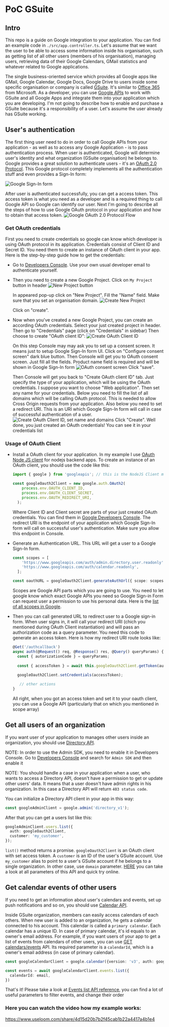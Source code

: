 # PoC GSuite

## Intro
This repo is a guide on Google integration to your application. You can find an example code in `./src/app.controller.ts`. Let's assume that we want the user to be able to access some information inside his organisation, such as getting list of all other users (members of his organisation), managing users, retrieving data of their Google Calendars, GMail statistics and whatever related to Google applications.

The single business-oriented service which provides all Google apps like GMail, Google Calendar, Google Docs, Google Drive to users inside some specific organisation or company is called [GSuite](https://gsuite.google.com/). It's similar to [Office 365](https://www.office.com/) from Microsoft. As a developer, you can use [Google APIs](https://developers.google.com/apis-explorer/#p/) to work with GSuite and all Google Apps and integrate them into your application which you are developing. I'm not going to describe how to enable and purchase a GSuite because it's a responsibility of a user. Let's assume the user already has GSuite working.

## User's authentication
The first thing user need to do in order to call Google APIs from your application - as well as to access any Google Application - is to pass authentication process. When user is authenticated, Google will determine user's identity and what organization (GSuite organisation) he belongs to. Google provides a great solution to authenticate users - it's an [OAuth 2.0 Protocol](https://developers.google.com/identity/protocols/OAuth2). This Google protocol completely implements all the authentication stuff and even provides a Sign-In form:

![Google Sign-In form](http://i.prntscr.com/daTpGagVQVaw6x0Rqqb6sQ.png)

After user is authenticated successfully, you can get a access token. This access token is what you need as a developer and is a required thing to call Google API so Google can identify our user. Next I'm going to describe all the steps of how to use Google OAuth protocol in your application and how to obtain that access token.
![Google OAuth 2.0 Protocol Flow](https://developers.google.com/accounts/images/webflow.png)

### Get OAuth credentials
First you need to create credentials so google can know which developer is using OAuth protocol in its application. Credentials consist of Client ID and Secret ID. You need them to create an instance of OAuth client in your app. Here is the step-by-step guide how to get the credentials:
* Go to [Developers Console](https://console.developers.google.com). Use your own usual developer email to authenticate yourself.
* Then you need to create a new Google Project. Click on `My Project` button in header
    ![New Project button](http://i.prntscr.com/Sy-bIgH7SkW8XyVnmMUmMg.png)

    In appeared pop-up click on "New Project". Fill the "Name" field. Make sure that you set an organisation domain.
    ![Create New Project](http://i.prntscr.com/HgZ8D_lSTY6vvE1qqyYXJg.png)
    
    Click on "create".
* Now when you've created a new Google Project, you can create an according OAuth credentials. Select your just created project in header. Then go to "Credentials" page (click on "Credentials" in sidebar) Then choose to create "OAuth client ID":
    ![Create OAuth Client ID](http://i.prntscr.com/ngE_hFHbQi2jEk8ZNvp9nw.png)
    
    On this step Console may may ask you to set up a consent screen. It means just to setup Google Sign-In form UI. Click on "Configure consent screen" dark blue button. Then Console will get you to OAuth consent screen. Just fill all the fields. Product name field is required and will be shown in Google Sign-In form
    ![OAuth consent screen](http://i.prntscr.com/B_ZkWvx3RFu5AxTpgSyVzw.png)
    Click "save".
    
    Then Console will get you back to "Create OAuth client ID" tab. Just specify the type of your application, which will be using the OAuth credentials. I suppose you want to choose "Web application". Then set any name for your credentials. Below you need to fill the list of all domains which will be calling OAuth protocol. This is needed to allow Cross Origin requests from your application. Also below you need to set a redirect URI. This is an URI which Google Sign-In form will call in case of successful authentication of a user.
    ![Create OAuth Client ID, set name and domains](http://i.prntscr.com/sAzJ98eIR2W8q5kofXD4nw.png)
    Click "Create". Well done, you just created an OAuth credentials! You can see it in your credentials list

### Usage of OAuth Client

* Install a OAuth client for your application. In my example I use [OAuth Node JS client](https://github.com/google/google-api-nodejs-client/) for nodejs backend apps. To create an instance of an OAuth client, you should use the code like this:
    ```typescript
    import { google } from 'googleapis'; // this is the NodeJS Client mentioned above
    
    const googleOauth2Client = new google.auth.OAuth2(
        process.env.OAUTH_CLIENT_ID,
        process.env.OAUTH_CLIENT_SECRET,
        process.env.OAUTH_REDIRECT_URI,
      );
    ```

    Where Client ID and Client secret are parts of your just created OAuth credentials. You can find them in [Google Developers Console](https://console.developers.google.com/apis/credentials?project=robust-channel-208610). The redirect URI is the endpoint of your application which Google Sign-In form will call on successful user's authentication. Make sure you allow this endpoint in Console. 
* Generate an Authentication URL. This URL will get a user to a Google Sign-In form.
    ```typescript
    const scopes = [
        'https://www.googleapis.com/auth/admin.directory.user.readonly',
        'https://www.googleapis.com/auth/calendar.readonly',
      ];  
  
    const oauthURL = googleOauth2Client.generateAuthUrl({ scope: scopes });
    ```
    Scopes are Google API parts which you are going to use. You need to let google know which exact Google APIs you need so Google Sign-in Form can request user a permission  to use his personal data. Here is the [list of all scopes in Google](https://developers.google.com/identity/protocols/googlescopes).
*  Then you can call generated URL to redirect user to a Google sign-in form. When user signs in, it will call your redirect URI (chich you mentioned during OAuth Client instantiation) and will pass an authorization code as a query parameter. You need this code to generate an access token. Here is how my redirect URI route looks like:

    ```typescript
    @Get('/authcallback')
    async auth(@Request() req, @Response() res, @Query() queryParams) {
      const { autorizationCode } = queryParams;
        
      const { accessToken } = await this.googleOauth2Client.getToken(autorizationCode);
        
      googleOauth2Client.setCredentials(accessToken);
    
       // other actions
    }
    ```
    
    All right, when you got an access token and set it to your oauth client, you can use a Google API (particularly that on which you mentioned in scope array)
    
## Get all users of an organization
If you want user of your application to manages other users inside an organization, you should use [Directory API](https://developers.google.com/admin-sdk/directory/).

NOTE: In order to use the Admin SDK, you need to enable it in Developers Console. Go to [Developers Console](https://console.developers.google.com) and search for `Admin SDK` and then enable it

NOTE: You should handle a case in your application when a user, who wants to access a Directory API, doesn't have a permission to get or update other users' data. It means that a user doesn't have admin rights in his organization. In this case a Directory API will return `403 status code`.

You can initialize a Directory API client in your app in this way:
```typescript
const googleAdminClient = google.admin('directory_v1');
```

After that you can get a users list like this:
```typescript
googleAdminClient.users.list({
  auth: googleOauth2Client,
  customer: 'my_customer',
});
```
`list()` method returns a promise. `googleOauth2Client` is an OAuth client with set access token. A `customer` is an ID of the user's GSuite account. Use `my_customer` alias to point to a user's GSuite account if he belongs to a single organization. In other case, use `domain` parameter. [HERE](https://developers.google.com/admin-sdk/directory/v1/reference/users/list) you can take a look at all parameters of this API and quick try online.

## Get calendar events of other users
If you need to get an information about user's calendars and events, set up push notifications and so on, you should use [Calendar API](https://developers.google.com/calendar/).

Inside GSuite organization, members can easily access calendars of each others. When new user is added to an organization, he gets a calendar connected to his account. This calendar is called a `primary calendar`. Each calendar has a unique ID. In case of primary calendar, it's id equals to an owner's email address. For example, if you want users of your app to get a list of events from calendars of other users, you can use [GET calendars/events](https://developers.google.com/calendar/v3/reference/events/list) API. Its required parameter is a `calendarId`, which is a owner's email address (in case of primary calendar).

```typescript
const googleCalendarClient = google.calendar({version: 'v3', auth: googleOauth2Client})

const events = await googleCalendarClient.events.list({
  calendarId: email,
})
```
That's it! Please take a look at [Events list API reference](https://developers.google.com/calendar/v3/reference/events/list), you can find a lot of useful parameters to filter events, and change their order

### Here you can watch the video how my example works:
 https://www.useloom.com/share/4d15d20b7b2f45cab1b22a4417a4b1e4
